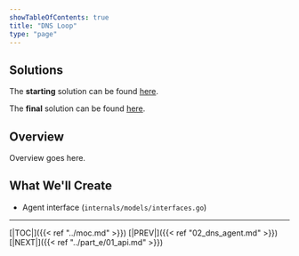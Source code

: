 ```yaml
---
showTableOfContents: true
title: "DNS Loop"
type: "page"
---
```

## Solutions
The **starting** solution can be found [here](https://github.com/faanross/workshop_antisyphon_18092025/tree/main/Lesson08_Begin).

The **final** solution can be found [here](https://github.com/faanross/workshop_antisyphon_18092025/tree/main/Lesson08_Done).

## Overview
Overview goes here.


## What We'll Create
- Agent interface (`internals/models/interfaces.go`)


___
[|TOC|]({{< ref "../moc.md" >}})
[|PREV|]({{< ref "02_dns_agent.md" >}})
[|NEXT|]({{< ref "../part_e/01_api.md" >}})